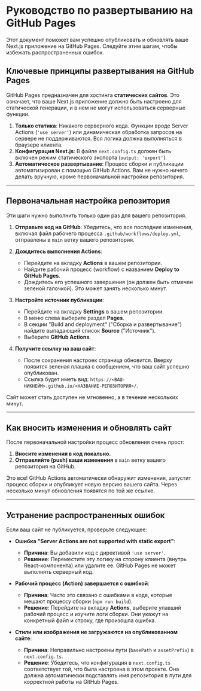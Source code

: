 # Руководство по развертыванию на GitHub Pages

Этот документ поможет вам успешно опубликовать и обновлять ваше Next.js приложение на GitHub Pages. Следуйте этим шагам, чтобы избежать распространенных ошибок.

## Ключевые принципы развертывания на GitHub Pages

GitHub Pages предназначен для хостинга **статических сайтов**. Это означает, что ваше Next.js приложение должно быть настроено для статической генерации, и в нем не могут использоваться серверные функции.

1.  **Только статика**: Никакого серверного кода. Функции вроде Server Actions (`'use server'`) или динамическая обработка запросов на сервере не поддерживаются. Вся логика должна выполняться в браузере клиента.
2.  **Конфигурация Next.js**: В файле `next.config.ts` должен быть включен режим статического экспорта (`output: 'export'`).
3.  **Автоматическое развертывание**: Процесс сборки и публикации автоматизирован с помощью GitHub Actions. Вам не нужно ничего делать вручную, кроме первоначальной настройки репозитория.

---

## Первоначальная настройка репозитория

Эти шаги нужно выполнить только один раз для вашего репозитория.

1.  **Отправьте код на GitHub**: Убедитесь, что все последние изменения, включая файл рабочего процесса `.github/workflows/deploy.yml`, отправлены в `main` ветку вашего репозитория.

2.  **Дождитесь выполнения Actions**:
    *   Перейдите на вкладку **Actions** в вашем репозитории.
    *   Найдите рабочий процесс (workflow) с названием **Deploy to GitHub Pages**.
    *   Дождитесь его успешного завершения (он должен быть отмечен зеленой галочкой). Это может занять несколько минут.

3.  **Настройте источник публикации**:
    *   Перейдите на вкладку **Settings** в вашем репозитории.
    *   В меню слева выберите раздел **Pages**.
    *   В секции "Build and deployment" ("Сборка и развертывание") найдите выпадающий список **Source** ("Источник").
    *   Выберите **GitHub Actions**.

4.  **Получите ссылку на ваш сайт**:
    *   После сохранения настроек страница обновится. Вверху появится зеленая плашка с сообщением, что ваш сайт успешно опубликован.
    *   Ссылка будет иметь вид: `https://<ВАШ-НИКНЕЙМ>.github.io/<НАЗВАНИЕ-РЕПОЗИТОРИЯ>/`.

Сайт может стать доступен не мгновенно, а в течение нескольких минут.

---

## Как вносить изменения и обновлять сайт

После первоначальной настройки процесс обновления очень прост:

1.  **Вносите изменения в код локально.**
2.  **Отправляйте (push) ваши изменения** в `main` ветку вашего репозитория на GitHub.

Это все! GitHub Actions автоматически обнаружит изменения, запустит процесс сборки и опубликует новую версию вашего сайта. Через несколько минут обновления появятся по той же ссылке.

---

## Устранение распространенных ошибок

Если ваш сайт не публикуется, проверьте следующее:

*   **Ошибка "Server Actions are not supported with static export"**:
    *   **Причина**: Вы добавили код с директивой `'use server'`.
    *   **Решение**: Переместите эту логику на сторону клиента (внутрь React-компонента) или удалите ее. GitHub Pages не может выполнять серверный код.

*   **Рабочий процесс (Action) завершается с ошибкой**:
    *   **Причина**: Часто это связано с ошибками в коде, которые мешают процессу сборки (`npm run build`).
    *   **Решение**: Перейдите на вкладку **Actions**, выберите упавший рабочий процесс и изучите логи сборки. Они укажут на конкретный файл и строку, где произошла ошибка.

*   **Стили или изображения не загружаются на опубликованном сайте**:
    *   **Причина**: Неправильно настроены пути (`basePath` и `assetPrefix`) в `next.config.ts`.
    *   **Решение**: Убедитесь, что конфигурация в `next.config.ts` соответствует той, что была настроена в этом проекте. Она должна автоматически подставлять имя репозитория в пути для корректной работы на GitHub Pages.
